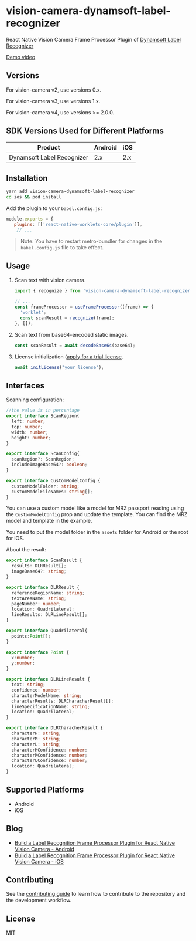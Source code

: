 
# vision-camera-dynamsoft-label-recognizer

React Native Vision Camera Frame Processor Plugin of [Dynamsoft Label Recognizer](https://www.dynamsoft.com/label-recognition/overview/)

[Demo video](https://user-images.githubusercontent.com/5462205/204175763-ea23321d-8ae1-40ea-b9ce-209bbe6405bb.mp4)

## Versions

For vision-camera v2, use versions 0.x.

For vision-camera v3, use versions 1.x.

For vision-camera v4, use versions >= 2.0.0.

## SDK Versions Used for Different Platforms

| Product      | Android |    iOS |
| ----------- | ----------- | -----------  |
| Dynamsoft Label Recognizer    | 2.x       | 2.x     |

## Installation

```sh
yarn add vision-camera-dynamsoft-label-recognizer
cd ios && pod install
```

Add the plugin to your `babel.config.js`:

```js
module.exports = {
   plugins: [['react-native-worklets-core/plugin']],
    // ...
```

> Note: You have to restart metro-bundler for changes in the `babel.config.js` file to take effect.

## Usage

1. Scan text with vision camera.
   
   ```js
   import { recognize } from 'vision-camera-dynamsoft-label-recognizer';
 
   // ...
   const frameProcessor = useFrameProcessor((frame) => {
     'worklet';
     const scanResult = recognize(frame);
   }, []);
   ```
   
2. Scan text from base64-encoded static images.

   ```ts
   const scanResult = await decodeBase64(base64);
   ```

3. License initialization ([apply for a trial license](https://www.dynamsoft.com/customer/license/trialLicense/?product=dcv&package=cross-platform).

   ```ts
   await initLicense("your license");
   ```

## Interfaces

Scanning configuration:

```ts
//the value is in percentage
export interface ScanRegion{
  left: number;
  top: number;
  width: number;
  height: number;
}

export interface ScanConfig{
  scanRegion?: ScanRegion;
  includeImageBase64?: boolean;
}

export interface CustomModelConfig {
  customModelFolder: string;
  customModelFileNames: string[];
}
```

You can use a custom model like a model for MRZ passport reading using the `CustomModelConfig` prop and update the template. You can find the MRZ model and template in the example.

You need to put the model folder in the `assets` folder for Android or the root for iOS.

About the result:

```ts
export interface ScanResult {
  results: DLRResult[];
  imageBase64?: string;
}

export interface DLRResult {
  referenceRegionName: string;
  textAreaName: string;
  pageNumber: number;
  location: Quadrilateral;
  lineResults: DLRLineResult[];
}

export interface Quadrilateral{
  points:Point[];
}

export interface Point {
  x:number;
  y:number;
}

export interface DLRLineResult {
  text: string;
  confidence: number;
  characterModelName: string;
  characterResults: DLRCharacherResult[];
  lineSpecificationName: string;
  location: Quadrilateral;
}

export interface DLRCharacherResult {
  characterH: string;
  characterM: string;
  characterL: string;
  characterHConfidence: number;
  characterMConfidence: number;
  characterLConfidence: number;
  location: Quadrilateral;
}
```

## Supported Platforms

* Android
* iOS


## Blog

* [Build a Label Recognition Frame Processor Plugin for React Native Vision Camera - Android](https://www.dynamsoft.com/codepool/react-native-vision-camera-label-recognition-plugin-android.html)
* [Build a Label Recognition Frame Processor Plugin for React Native Vision Camera - iOS](https://www.dynamsoft.com/codepool/react-native-vision-camera-label-recognition-plugin-ios.html)

## Contributing

See the [contributing guide](CONTRIBUTING.md) to learn how to contribute to the repository and the development workflow.

## License

MIT
